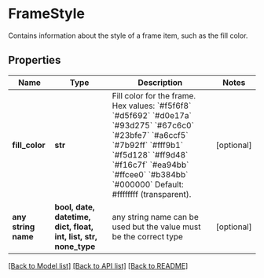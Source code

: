 # FrameStyle

Contains information about the style of a frame item, such as the fill color.

## Properties
Name | Type | Description | Notes
------------ | ------------- | ------------- | -------------
**fill_color** | **str** | Fill color for the frame. Hex values: &#x60;#f5f6f8&#x60; &#x60;#d5f692&#x60; &#x60;#d0e17a&#x60; &#x60;#93d275&#x60; &#x60;#67c6c0&#x60; &#x60;#23bfe7&#x60; &#x60;#a6ccf5&#x60; &#x60;#7b92ff&#x60; &#x60;#fff9b1&#x60; &#x60;#f5d128&#x60; &#x60;#ff9d48&#x60; &#x60;#f16c7f&#x60; &#x60;#ea94bb&#x60; &#x60;#ffcee0&#x60; &#x60;#b384bb&#x60; &#x60;#000000&#x60; Default: #ffffffff (transparent). | [optional] 
**any string name** | **bool, date, datetime, dict, float, int, list, str, none_type** | any string name can be used but the value must be the correct type | [optional]

[[Back to Model list]](../README.md#documentation-for-models) [[Back to API list]](../README.md#documentation-for-api-endpoints) [[Back to README]](../README.md)


